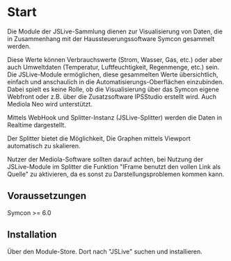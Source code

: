 # Start

Die Module der JSLive-Sammlung dienen zur Visualisierung von Daten, die in Zusammenhang mit der Haussteuerungssoftware Symcon gesammelt werden.

Diese Werte können Verbrauchswerte (Strom, Wasser, Gas, etc.) oder aber auch Umweltdaten (Temperatur, Luftfeuchtigkeit, Regenmenge, etc.) sein. Die JSLive-Module ermöglichen, diese gesammelten Werte übersichtlich, einfach und anschaulich in die Automatisierungs-Oberflächen einzubinden. Dabei spielt es keine Rolle, ob die Visualisierung über das Symcon eigene Webfront oder z.B. über die Zusatzsoftware IPSStudio erstellt wird. Auch Mediola Neo wird unterstützt.

Mittels WebHook und Splitter-Instanz (JSLive-Splitter) werden die Daten in Realtime dargestellt.

Der Splitter bietet die Möglichkeit, Die Graphen mittels Viewport automatisch zu skalieren.

Nutzer der Mediola-Software sollten darauf achten, bei Nutzung der JSLive-Module im Splitter die Funktion "IFrame benutzt den vollen Link als Quelle" zu aktivieren, da es sonst zu Darstellungsproblemen kommen kann.

## Voraussetzungen
Symcon >= 6.0

## Installation
Über den Module-Store. Dort nach "JSLive" suchen und installieren.


